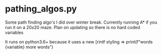 # pathing_algos.py
Some path finding algo's I did over winter break.  Currently running A* if you run it on a 20x20 maze. Plan on updating so there is no hard coded variables 

It runs on python3.6+ because it uses a new [rintf styling => print(f"words {variable} more words")
